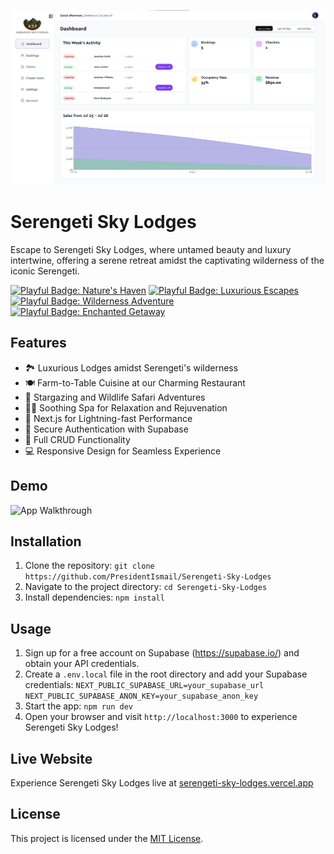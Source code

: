<p align="center">
  <img src="public/dashboard.png" alt="Serengeti Sky Lodges" width="800">
</p>

# Serengeti Sky Lodges

Escape to Serengeti Sky Lodges, where untamed beauty and luxury intertwine, offering a serene retreat amidst the captivating wilderness of the iconic Serengeti.

[![Playful Badge: Nature's Haven](https://img.shields.io/badge/%F0%9F%8C%B3-Nature's%20Haven-green)](https://serengeti-sky-lodges.vercel.app)
[![Playful Badge: Luxurious Escapes](https://img.shields.io/badge/%F0%9F%8C%85-Luxurious%20Escapes-blue)](https://serengeti-sky-lodges.vercel.app)
[![Playful Badge: Wilderness Adventure](https://img.shields.io/badge/%F0%9F%8C%B0-Wilderness%20Adventure-orange)](https://serengeti-sky-lodges.vercel.app)
[![Playful Badge: Enchanted Getaway](https://img.shields.io/badge/%F0%9F%8D%83-Enchanted%20Getaway-yellow)](https://serengeti-sky-lodges.vercel.app)

## Features

- 🏞️ Luxurious Lodges amidst Serengeti's wilderness
- 🍽️ Farm-to-Table Cuisine at our Charming Restaurant
- 🌌 Stargazing and Wildlife Safari Adventures
- 💆‍♂️ Soothing Spa for Relaxation and Rejuvenation
- 🚀 Next.js for Lightning-fast Performance
- 🛂 Secure Authentication with Supabase
- 📝 Full CRUD Functionality
- 💻 Responsive Design for Seamless Experience

## Demo

![App Walkthrough](public/app-walkthrough.gif)

## Installation

1. Clone the repository: `git clone https://github.com/PresidentIsmail/Serengeti-Sky-Lodges`
2. Navigate to the project directory: `cd Serengeti-Sky-Lodges`
3. Install dependencies: `npm install`


## Usage

1. Sign up for a free account on Supabase (https://supabase.io/) and obtain your API credentials.
2. Create a `.env.local` file in the root directory and add your Supabase credentials:
`NEXT_PUBLIC_SUPABASE_URL=your_supabase_url
NEXT_PUBLIC_SUPABASE_ANON_KEY=your_supabase_anon_key
`
3. Start the app: `npm run dev`
4. Open your browser and visit `http://localhost:3000` to experience Serengeti Sky Lodges!

## Live Website

Experience Serengeti Sky Lodges live at [serengeti-sky-lodges.vercel.app](https://serengeti-sky-lodges.vercel.app)

## License

This project is licensed under the [MIT License](LICENSE).
